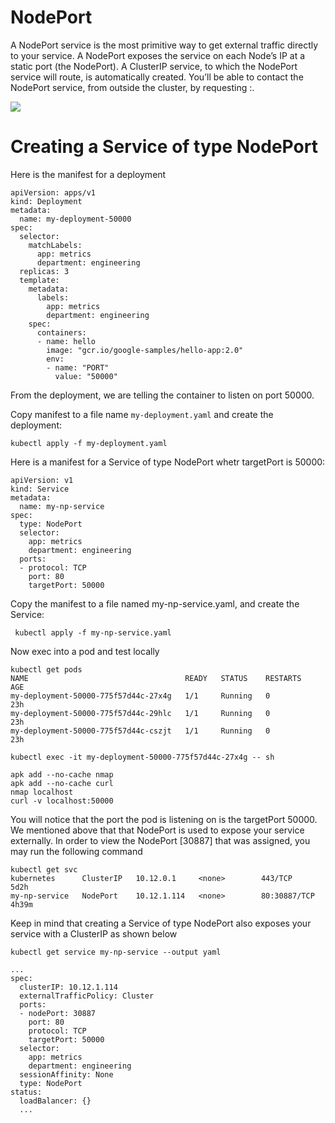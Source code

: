 # NodePort

A NodePort service is the most primitive way to get external traffic directly to your service. A NodePort exposes the service on each Node’s IP at a static port (the NodePort). A ClusterIP service, to which the NodePort service will route, is automatically created. You’ll be able to contact the NodePort service, from outside the cluster, by requesting <NodeIP>:<NodePort>.



![](https://www.edureka.co/community/?qa=blob&qa_blobid=5351364249810994154)

# Creating a Service of type NodePort

Here is the manifest for a deployment

    apiVersion: apps/v1
    kind: Deployment
    metadata:
      name: my-deployment-50000
    spec:
      selector:
        matchLabels:
          app: metrics
          department: engineering
      replicas: 3
      template:
        metadata:
          labels:
            app: metrics
            department: engineering
        spec:
          containers:
          - name: hello
            image: "gcr.io/google-samples/hello-app:2.0"
            env:
            - name: "PORT"
              value: "50000"

From the deployment, we are telling the container to listen on port 50000.

Copy manifest to a file name `my-deployment.yaml` and create the deployment:

    kubectl apply -f my-deployment.yaml
    
Here is a manifest for a Service of type NodePort whetr targetPort is 50000:

    apiVersion: v1
    kind: Service
    metadata:
      name: my-np-service
    spec:
      type: NodePort
      selector:
        app: metrics
        department: engineering
      ports:
      - protocol: TCP
        port: 80
        targetPort: 50000
        
Copy the manifest to a file named my-np-service.yaml, and create the Service:
 
     kubectl apply -f my-np-service.yaml
     
Now exec into a pod and test locally
 
    kubectl get pods
    NAME                                   READY   STATUS    RESTARTS   AGE
    my-deployment-50000-775f57d44c-27x4g   1/1     Running   0          23h
    my-deployment-50000-775f57d44c-29hlc   1/1     Running   0          23h
    my-deployment-50000-775f57d44c-cszjt   1/1     Running   0          23h
    
    kubectl exec -it my-deployment-50000-775f57d44c-27x4g -- sh
    
    apk add --no-cache nmap
    apk add --no-cache curl
    nmap localhost
    curl -v localhost:50000
    
You will notice that the port the pod is listening on is the targetPort 50000. We mentioned above that that NodePort is used to expose your service externally. In order to view the NodePort [30887] that was assigned, you may run the following command

    kubectl get svc
    kubernetes      ClusterIP   10.12.0.1     <none>        443/TCP        5d2h
    my-np-service   NodePort    10.12.1.114   <none>        80:30887/TCP   4h39m
    
    
 
Keep in mind that creating a Service of type NodePort also exposes your service with a ClusterIP as shown below

    kubectl get service my-np-service --output yaml

    ...
    spec:
      clusterIP: 10.12.1.114
      externalTrafficPolicy: Cluster
      ports:
      - nodePort: 30887
        port: 80
        protocol: TCP
        targetPort: 50000
      selector:
        app: metrics
        department: engineering
      sessionAffinity: None
      type: NodePort
    status:
      loadBalancer: {}
      ...



 
